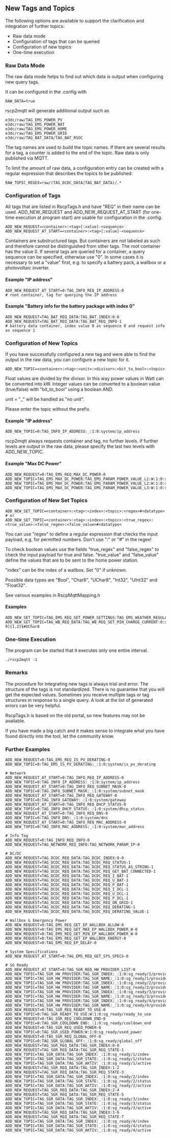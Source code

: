 ## New Tags and Topics

The following options are available to support the clarification and integration of further topics:

- Raw data mode
- Configuration of tags that can be queried
- Configuration of new topics
- One-time execution

### Raw Data Mode

The raw data mode helps to find out which data is output when configuring new query tags.

It can be configured in the .config with
```
RAW_DATA=true
```
rscp2mqtt will generate additional output such as
```
e3dc/raw/TAG_EMS_POWER_PV
e3dc/raw/TAG_EMS_POWER_BAT
e3dc/raw/TAG_EMS_POWER_HOME
e3dc/raw/TAG_EMS_POWER_GRID
e3dc/raw/TAG_BAT_DATA/TAG_BAT_RSOC
```

The tag names are used to build the topic names. If there are several results for a tag, a counter is added to the end of the topic.
Raw data is only published via MQTT.

To limit the amount of raw data, a configuration entry can be created with a regular expression that describes the topics to be published:
```
RAW_TOPIC_REGEX=raw/(TAG_DCDC_DATA|TAG_BAT_DATA)/.*
```

### Configuration of Tags

All tags that are listed in RscpTags.h and have "REQ" in their name can be used.
ADD_NEW_REQUEST and ADD_NEW_REQUEST_AT_START (for one-time execution at program start) are usable for configuration in the .config.

```
ADD_NEW_REQUEST=<container>:<tag>[:value]-<sequence>
ADD_NEW_REQUEST_AT_START=<container>:<tag>[:value]-<sequence>
```

Containers are substructured tags. But containers are not labeled as such and therefore cannot be distinguished from other tags. The root container has the value 0.
If several tags are queried for a container, a query sequence can be specified, otherwise use "0".
In some cases it is necessary to set a "value" first, e.g. to specify a battery pack, a wallbox or a photovoltaic inverter.

#### Example "IP address"
```
ADD_NEW_REQUEST_AT_START=0:TAG_INFO_REQ_IP_ADDRESS-0
# root container, tag for querying the IP address
```

#### Example "Battery info for the battery package with index 0"
```
ADD_NEW_REQUEST=TAG_BAT_REQ_DATA:TAG_BAT_INDEX:0-0
ADD_NEW_REQUEST=TAG_BAT_REQ_DATA:TAG_BAT_REQ_INFO-1
# battery data container, index value 0 as sequence 0 and request info as sequence 1
```

### Configuration of New Topics

If you have successfully configured a new tag and were able to find the output in the raw data, you can configure a new topic for it.

```
ADD_NEW_TOPIC=<container>:<tag>:<unit>:<divisor>:<bit_to_bool>:<topic>
```
Float values are divided by the divisor. In this way power values in Watt can be converted into kW.
Integer values can be converted to a boolean value (true/false) with "bit_to_bool" using a boolean AND.

unit = "_" will be handled as "no unit".

Please enter the topic without the prefix.

#### Example "IP address"
```
ADD_NEW_TOPIC=0:TAG_INFO_IP_ADDRESS:_:1:0:system/ip_address
```

rscp2mqtt always requests container and tag, no further levels. If further levels are output in the raw data, please specify the last two levels with ADD_NEW_TOPIC.

#### Example "Max DC Power"
```
ADD_NEW_REQUEST=0:TAG_EMS_REQ_MAX_DC_POWER-0
ADD_NEW_TOPIC=TAG_EMS_MAX_DC_POWER:TAG_EMS_PARAM_POWER_VALUE_L1:W:1:0:system/max_dc_power_L1
ADD_NEW_TOPIC=TAG_EMS_MAX_DC_POWER:TAG_EMS_PARAM_POWER_VALUE_L2:W:1:0:system/max_dc_power_L2
ADD_NEW_TOPIC=TAG_EMS_MAX_DC_POWER:TAG_EMS_PARAM_POWER_VALUE_L3:W:1:0:system/max_dc_power_L3
```

### Configuration of New Set Topics

```
ADD_NEW_SET_TOPIC=<container>:<tag>:<index>:<topic>:<regex>#<datatype<
# or
ADD_NEW_SET_TOPIC=<container>:<tag>:<index>:<topic>:<true_regex>:<true_value>:<false_regex>:<false_value>#<datatype<
```
You can use "regex" to define a regular expression that checks the input payload, e.g. for permitted numbers. Don't use ":" or "#" in the regex!

To check boolean values use the fields "true_regex" and "false_regex" to check the input payload for true and false. "true_value" and "false_value" define the values that are to be sent to the home power station.

"index" can be the index of a wallbox. Set "0" if unknown.

Possible data types are "Bool", "Char8", "UChar8", "Int32", "UInt32" and "Float32".

See various examples in RscpMqttMapping.h

#### Examples
```
ADD_NEW_SET_TOPIC=TAG_EMS_REQ_SET_POWER_SETTINGS:TAG_EMS_WEATHER_REGULATED_CHARGE_ENABLED:0:set/weather:^true|on|1$:1:^false|off|0$:0#UChar8
ADD_NEW_SET_TOPIC=TAG_WB_REQ_DATA:TAG_WB_REQ_SET_MIN_CHARGE_CURRENT:0:set/wallbox/min_current:^[0-9]{1,2}$#UChar8
```

### One-time Execution

The program can be started that it executes only one entire interval.
```
./rscp2mqtt -1
```

### Remarks

The procedure for integrating new tags is always trial and error. The structure of the tags is not standardized. There is no guarantee that you will get the expected values. Sometimes you receive multiple tags or tag structures in response to a single query. A look at the list of generated errors can be very helpful.

RscpTags.h is based on the old portal, so new features may not be available.

If you have made a big catch and it makes sense to integrate what you have found directly into the tool, let the community know.

### Further Examples
```
ADD_NEW_REQUEST=0:TAG_EMS_REQ_IS_PV_DERATING-0
ADD_NEW_TOPIC=0:TAG_EMS_IS_PV_DERATING:_:1:0:system/is_pv_derating

# Network
ADD_NEW_REQUEST_AT_START=0:TAG_INFO_REQ_IP_ADDRESS-0
ADD_NEW_TOPIC=0:TAG_INFO_IP_ADDRESS:_:1:0:system/ip_address
ADD_NEW_REQUEST_AT_START=0:TAG_INFO_REQ_SUBNET_MASK-0
ADD_NEW_TOPIC=0:TAG_INFO_SUBNET_MASK:_:1:0:system/subnet_mask
ADD_NEW_REQUEST_AT_START=0:TAG_INFO_REQ_GATEWAY-0
ADD_NEW_TOPIC=0:TAG_INFO_GATEWAY:_:1:0:system/gateway
ADD_NEW_REQUEST_AT_START=0:TAG_INFO_REQ_DHCP_STATUS-0
ADD_NEW_TOPIC=0:TAG_INFO_DHCP_STATUS:_:1:0:system/dhcp_status
ADD_NEW_REQUEST_AT_START=0:TAG_INFO_REQ_DNS-0
ADD_NEW_TOPIC=0:TAG_INFO_DNS:_:1:0:system/dns
ADD_NEW_REQUEST_AT_START=0:TAG_INFO_REQ_MAC_ADDRESS-0
ADD_NEW_TOPIC=0:TAG_INFO_MAC_ADDRESS:_:1:0:system/mac_address

# Info Tag
ADD_NEW_REQUEST=0:TAG_INFO_REQ_INFO-0
ADD_NEW_REQUEST=TAG_NETWORK_REQ_INFO:TAG_NETWORK_PARAM_IP-0

# DC/DC
ADD_NEW_REQUEST=TAG_DCDC_REQ_DATA:TAG_DCDC_INDEX:0-0
ADD_NEW_REQUEST=TAG_DCDC_REQ_DATA:TAG_DCDC_REQ_STATUS-1
ADD_NEW_REQUEST=TAG_DCDC_REQ_DATA:TAG_DCDC_REQ_STATUS_AS_STRING-1
ADD_NEW_REQUEST=TAG_DCDC_REQ_DATA:TAG_DCDC_REQ_GET_BAT_CONNECTED-1
ADD_NEW_REQUEST=TAG_DCDC_REQ_DATA:TAG_DCDC_REQ_I_BAT-1
ADD_NEW_REQUEST=TAG_DCDC_REQ_DATA:TAG_DCDC_REQ_U_BAT-1
ADD_NEW_REQUEST=TAG_DCDC_REQ_DATA:TAG_DCDC_REQ_P_BAT-1
ADD_NEW_REQUEST=TAG_DCDC_REQ_DATA:TAG_DCDC_REQ_I_DCL-1
ADD_NEW_REQUEST=TAG_DCDC_REQ_DATA:TAG_DCDC_REQ_U_DCL-1
ADD_NEW_REQUEST=TAG_DCDC_REQ_DATA:TAG_DCDC_REQ_P_DCL-1
ADD_NEW_REQUEST=TAG_DCDC_REQ_DATA:TAG_DCDC_REQ_ON_GRID-1
ADD_NEW_REQUEST=TAG_DCDC_REQ_DATA:TAG_DCDC_REQ_DERATING-1
ADD_NEW_REQUEST=TAG_DCDC_REQ_DATA:TAG_DCDC_REQ_DERATING_VALUE-1

# Wallbox & Emergency Power
ADD_NEW_REQUEST=0:TAG_EMS_REQ_GET_EP_WALLBOX_ALLOW-0
ADD_NEW_REQUEST=0:TAG_EMS_REQ_GET_MAX_EP_WALLBOX_POWER_W-0
ADD_NEW_REQUEST=0:TAG_EMS_REQ_GET_MIN_EP_WALLBOX_POWER_W-0
ADD_NEW_REQUEST=0:TAG_EMS_REQ_GET_EP_WALLBOX_ENERGY-0
ADD_NEW_REQUEST=0:TAG_EMS_REQ_EP_DELAY-0

# System Specifications
ADD_NEW_REQUEST_AT_START=0:TAG_EMS_REQ_GET_SYS_SPECS-0

# SG Ready
ADD_NEW_REQUEST_AT_START=0:TAG_SGR_REQ_HW_PROVIDER_LIST-0
ADD_NEW_TOPIC=TAG_SGR_HW_PROVIDER:TAG_SGR_INDEX:_:1:0:sg_ready/1/provider/index
ADD_NEW_TOPIC=TAG_SGR_HW_PROVIDER:TAG_SGR_NAME:_:1:0:sg_ready/1/provider/name
ADD_NEW_TOPIC=TAG_SGR_HW_PROVIDER:TAG_SGR_INDEX:_:1:0:sg_ready/2/provider/index
ADD_NEW_TOPIC=TAG_SGR_HW_PROVIDER:TAG_SGR_NAME:_:1:0:sg_ready/2/provider/name
ADD_NEW_TOPIC=TAG_SGR_HW_PROVIDER:TAG_SGR_INDEX:_:1:0:sg_ready/3/provider/index
ADD_NEW_TOPIC=TAG_SGR_HW_PROVIDER:TAG_SGR_NAME:_:1:0:sg_ready/3/provider/name
ADD_NEW_TOPIC=TAG_SGR_HW_PROVIDER:TAG_SGR_INDEX:_:1:0:sg_ready/4/provider/index
ADD_NEW_TOPIC=TAG_SGR_HW_PROVIDER:TAG_SGR_NAME:_:1:0:sg_ready/4/provider/name
ADD_NEW_REQUEST=0:TAG_SGR_REQ_READY_TO_USE-0
ADD_NEW_TOPIC=0:TAG_SGR_READY_TO_USE:W:1:0:sg_ready/ready_to_use
ADD_NEW_REQUEST=0:TAG_SGR_REQ_COOLDOWN_END-0
ADD_NEW_TOPIC=0:TAG_SGR_COOLDOWN_END:_:1:0:sg_ready/cooldown_end
ADD_NEW_REQUEST=0:TAG_SGR_REQ_USED_POWER-0
ADD_NEW_TOPIC=0:TAG_SGR_USED_POWER:W:1:0:sg_ready/used_power
ADD_NEW_REQUEST=0:TAG_SGR_REQ_GLOBAL_OFF-0
ADD_NEW_TOPIC=0:TAG_SGR_GLOBAL_OFF:_:1:0:sg_ready/global_off
ADD_NEW_REQUEST=TAG_SGR_REQ_DATA:TAG_SGR_INDEX:0-0
ADD_NEW_REQUEST=TAG_SGR_REQ_DATA:TAG_SGR_REQ_STATE-1
ADD_NEW_TOPIC=TAG_SGR_DATA:TAG_SGR_INDEX:_:1:0:sg_ready/1/index
ADD_NEW_TOPIC=TAG_SGR_DATA:TAG_SGR_STATE:_:1:0:sg_ready/1/status
ADD_NEW_TOPIC=TAG_SGR_DATA:TAG_SGR_AKTIV:_:1:0:sg_ready/1/active
ADD_NEW_REQUEST=TAG_SGR_REQ_DATA:TAG_SGR_INDEX:1-2
ADD_NEW_REQUEST=TAG_SGR_REQ_DATA:TAG_SGR_REQ_STATE-3
ADD_NEW_TOPIC=TAG_SGR_DATA:TAG_SGR_INDEX:_:1:0:sg_ready/2/index
ADD_NEW_TOPIC=TAG_SGR_DATA:TAG_SGR_STATE:_:1:0:sg_ready/2/status
ADD_NEW_TOPIC=TAG_SGR_DATA:TAG_SGR_AKTIV:_:1:0:sg_ready/2/active
ADD_NEW_REQUEST=TAG_SGR_REQ_DATA:TAG_SGR_INDEX:2-4
ADD_NEW_REQUEST=TAG_SGR_REQ_DATA:TAG_SGR_REQ_STATE-5
ADD_NEW_TOPIC=TAG_SGR_DATA:TAG_SGR_INDEX:_:1:0:sg_ready/3/index
ADD_NEW_TOPIC=TAG_SGR_DATA:TAG_SGR_STATE:_:1:0:sg_ready/3/status
ADD_NEW_TOPIC=TAG_SGR_DATA:TAG_SGR_AKTIV:_:1:0:sg_ready/3/active
ADD_NEW_REQUEST=TAG_SGR_REQ_DATA:TAG_SGR_INDEX:3-6
ADD_NEW_REQUEST=TAG_SGR_REQ_DATA:TAG_SGR_REQ_STATE-7
ADD_NEW_TOPIC=TAG_SGR_DATA:TAG_SGR_INDEX:_:1:0:sg_ready/4/index
ADD_NEW_TOPIC=TAG_SGR_DATA:TAG_SGR_STATE:_:1:0:sg_ready/4/status
ADD_NEW_TOPIC=TAG_SGR_DATA:TAG_SGR_AKTIV:_:1:0:sg_ready/4/active
```
